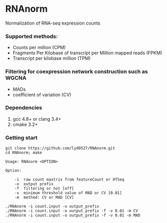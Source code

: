 # RNAnorm
Normalization of RNA-seq expression counts


### Supported methods:

- Counts per million (CPM)
- Fragments Per Kilobase of transcript per Million mapped reads (FPKM)
- Transcript per kilobase million (TPM)


### Filtering for coexpression network construction such as WGCNA

- MADs
- coefficient of variation (CV)


### Dependencies
1. gcc 4.8+ or clang 3.4+
2. cmake 3.2+


### Getting start
```
git clone https://github.com/lyd0527/RNAnorm.git
cd RNAnorm; make

Usage: RNAnorm <OPTION>

Option:

	-i 	raw count maxtrix from featureCount or HTSeq
	-o 	output prefix
	-f 	filtering or not [off]
	-v 	minimum threshold value of MAD or CV [0.01]
	-m 	method: CV or MAD [CV]

./RNAnorm -i count.input -o output_prefix
./RNAnorm -i count.input -o output_prefix -f -v 0.01 -m CV
./RNAnorm -i count.input -o output_prefix -f -v 0.01 -m MAD
```
